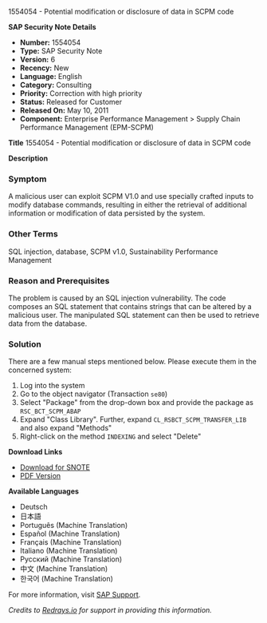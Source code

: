 1554054 - Potential modification or disclosure of data in SCPM code

**SAP Security Note Details**

- **Number:** 1554054
- **Type:** SAP Security Note
- **Version:** 6
- **Recency:** New
- **Language:** English
- **Category:** Consulting
- **Priority:** Correction with high priority
- **Status:** Released for Customer
- **Released On:** May 10, 2011
- **Component:** Enterprise Performance Management > Supply Chain Performance Management (EPM-SCPM)

**Title**
1554054 - Potential modification or disclosure of data in SCPM code

**Description**

### Symptom
A malicious user can exploit SCPM V1.0 and use specially crafted inputs to modify database commands, resulting in either the retrieval of additional information or modification of data persisted by the system.

### Other Terms
SQL injection, database, SCPM v1.0, Sustainability Performance Management

### Reason and Prerequisites
The problem is caused by an SQL injection vulnerability. The code composes an SQL statement that contains strings that can be altered by a malicious user. The manipulated SQL statement can then be used to retrieve data from the database.

### Solution
There are a few manual steps mentioned below. Please execute them in the concerned system:

1. Log into the system
2. Go to the object navigator (Transaction `se80`)
3. Select "Package" from the drop-down box and provide the package as `RSC_BCT_SCPM_ABAP`
4. Expand "Class Library". Further, expand `CL_RSBCT_SCPM_TRANSFER_LIB` and also expand "Methods"
5. Right-click on the method `INDEXING` and select "Delete"

**Download Links**

- [Download for SNOTE](https://notesdownloads.sap.com/note/0040000017171892017)
- [PDF Version](https://userapps.support.sap.com/sap/support/sfm/notes/print/0001554054?language=en-US&token=0390255C1F418301E2F86E82B454B39A)

**Available Languages**
- Deutsch
- 日本語
- Português (Machine Translation)
- Español (Machine Translation)
- Français (Machine Translation)
- Italiano (Machine Translation)
- Русский (Machine Translation)
- 中文 (Machine Translation)
- 한국어 (Machine Translation)

For more information, visit [SAP Support](https://me.sap.com/notes/0001554054).

*Credits to [Redrays.io](https://redrays.io) for support in providing this information.*